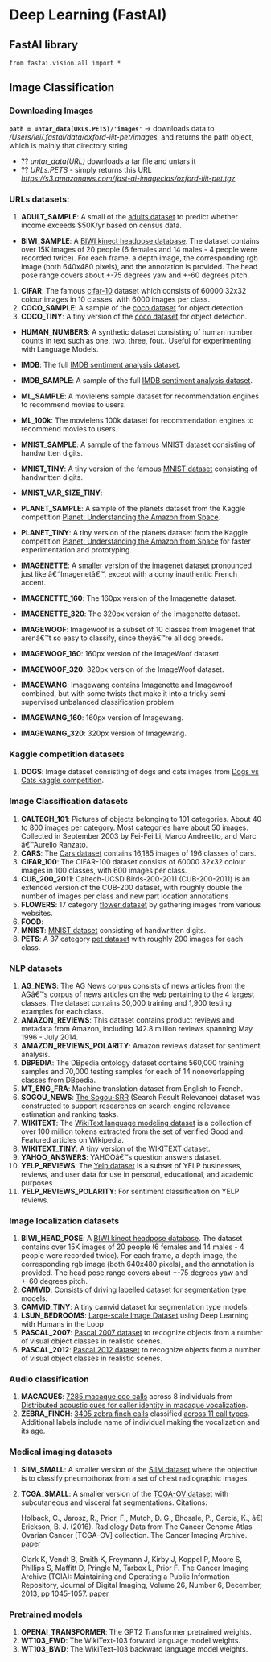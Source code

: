 # Deep Learning (FastAI)

## FastAI library

`from fastai.vision.all import *`


## Image Classification
### Downloading Images
**`path = untar_data(URLs.PETS)/'images'`** -> downloads data to */Users/lei/.fastai/data/oxford-iiit-pet/images*, and returns the path object, which is mainly that directory string
- ⁇ *untar_data(URL)* downloads a tar file and untars it 
- ⁇ *URLs.PETS* - simply returns this URL *https://s3.amazonaws.com/fast-ai-imageclas/oxford-iiit-pet.tgz*


### URLs datasets:

1.  **ADULT_SAMPLE**: A small of the [adults
    dataset](https://archive.ics.uci.edu/ml/datasets/Adult) to predict
    whether income exceeds $50K/yr based on census data.

- **BIWI_SAMPLE**: A [BIWI kinect headpose
  database](https://www.kaggle.com/kmader/biwi-kinect-head-pose-database).
  The dataset contains over 15K images of 20 people (6 females and 14
  males - 4 people were recorded twice). For each frame, a depth image,
  the corresponding rgb image (both 640x480 pixels), and the annotation
  is provided. The head pose range covers about +-75 degrees yaw and
  +-60 degrees pitch.

1.  **CIFAR**: The famous
    [cifar-10](https://www.cs.toronto.edu/~kriz/cifar.html) dataset
    which consists of 60000 32x32 colour images in 10 classes, with 6000
    images per class.  
2.  **COCO_SAMPLE**: A sample of the [coco
    dataset](http://cocodataset.org/#home) for object detection.
3.  **COCO_TINY**: A tiny version of the [coco
    dataset](http://cocodataset.org/#home) for object detection.

- **HUMAN_NUMBERS**: A synthetic dataset consisting of human number
  counts in text such as one, two, three, four.. Useful for
  experimenting with Language Models.

- **IMDB**: The full [IMDB sentiment analysis
  dataset](https://ai.stanford.edu/~amaas/data/sentiment/).

- **IMDB_SAMPLE**: A sample of the full [IMDB sentiment analysis
  dataset](https://ai.stanford.edu/~amaas/data/sentiment/).

- **ML_SAMPLE**: A movielens sample dataset for recommendation engines
  to recommend movies to users.  

- **ML_100k**: The movielens 100k dataset for recommendation engines to
  recommend movies to users.  

- **MNIST_SAMPLE**: A sample of the famous [MNIST
  dataset](http://yann.lecun.com/exdb/mnist/) consisting of handwritten
  digits.  

- **MNIST_TINY**: A tiny version of the famous [MNIST
  dataset](http://yann.lecun.com/exdb/mnist/) consisting of handwritten
  digits.  

- **MNIST_VAR_SIZE_TINY**:  

- **PLANET_SAMPLE**: A sample of the planets dataset from the Kaggle
  competition [Planet: Understanding the Amazon from
  Space](https://www.kaggle.com/c/planet-understanding-the-amazon-from-space).

- **PLANET_TINY**: A tiny version of the planets dataset from the Kaggle
  competition [Planet: Understanding the Amazon from
  Space](https://www.kaggle.com/c/planet-understanding-the-amazon-from-space)
  for faster experimentation and prototyping.

- **IMAGENETTE**: A smaller version of the [imagenet
  dataset](http://www.image-net.org/) pronounced just like â€˜Imagenetâ€™,
  except with a corny inauthentic French accent.

- **IMAGENETTE_160**: The 160px version of the Imagenette dataset.  

- **IMAGENETTE_320**: The 320px version of the Imagenette dataset.

- **IMAGEWOOF**: Imagewoof is a subset of 10 classes from Imagenet that
  arenâ€™t so easy to classify, since theyâ€™re all dog breeds.

- **IMAGEWOOF_160**: 160px version of the ImageWoof dataset.  

- **IMAGEWOOF_320**: 320px version of the ImageWoof dataset.

- **IMAGEWANG**: Imagewang contains Imagenette and Imagewoof combined,
  but with some twists that make it into a tricky semi-supervised
  unbalanced classification problem

- **IMAGEWANG_160**: 160px version of Imagewang.  

- **IMAGEWANG_320**: 320px version of Imagewang.

### Kaggle competition datasets

1.  **DOGS**: Image dataset consisting of dogs and cats images from
    [Dogs vs Cats kaggle
    competition](https://www.kaggle.com/c/dogs-vs-cats).

### Image Classification datasets

1.  **CALTECH_101**: Pictures of objects belonging to 101 categories.
    About 40 to 800 images per category. Most categories have about 50
    images. Collected in September 2003 by Fei-Fei Li, Marco Andreetto,
    and Marc â€™Aurelio Ranzato.
2.  **CARS**: The [Cars
    dataset](https://ai.stanford.edu/~jkrause/cars/car_dataset.html)
    contains 16,185 images of 196 classes of cars.  
3.  **CIFAR_100**: The CIFAR-100 dataset consists of 60000 32x32 colour
    images in 100 classes, with 600 images per class.  
4.  **CUB_200_2011**: Caltech-UCSD Birds-200-2011 (CUB-200-2011) is an
    extended version of the CUB-200 dataset, with roughly double the
    number of images per class and new part location annotations
5.  **FLOWERS**: 17 category [flower
    dataset](http://www.robots.ox.ac.uk/~vgg/data/flowers/) by gathering
    images from various websites.
6.  **FOOD**:  
7.  **MNIST**: [MNIST dataset](http://yann.lecun.com/exdb/mnist/)
    consisting of handwritten digits.  
8.  **PETS**: A 37 category [pet
    dataset](https://www.robots.ox.ac.uk/~vgg/data/pets/) with roughly
    200 images for each class.

### NLP datasets

1.  **AG_NEWS**: The AG News corpus consists of news articles from the
    AGâ€™s corpus of news articles on the web pertaining to the 4 largest
    classes. The dataset contains 30,000 training and 1,900 testing
    examples for each class.
2.  **AMAZON_REVIEWS**: This dataset contains product reviews and
    metadata from Amazon, including 142.8 million reviews spanning May
    1996 - July 2014.
3.  **AMAZON_REVIEWS_POLARITY**: Amazon reviews dataset for sentiment
    analysis.
4.  **DBPEDIA**: The DBpedia ontology dataset contains 560,000 training
    samples and 70,000 testing samples for each of 14 nonoverlapping
    classes from DBpedia.
5.  **MT_ENG_FRA**: Machine translation dataset from English to French.
6.  **SOGOU_NEWS**: [The Sogou-SRR](http://www.thuir.cn/data-srr/)
    (Search Result Relevance) dataset was constructed to support
    researches on search engine relevance estimation and ranking tasks.
7.  **WIKITEXT**: The [WikiText language modeling
    dataset](https://blog.einstein.ai/the-wikitext-long-term-dependency-language-modeling-dataset/)
    is a collection of over 100 million tokens extracted from the set of
    verified Good and Featured articles on Wikipedia.  
8.  **WIKITEXT_TINY**: A tiny version of the WIKITEXT dataset.
9.  **YAHOO_ANSWERS**: YAHOOâ€™s question answers dataset.
10. **YELP_REVIEWS**: The [Yelp dataset](https://www.yelp.com/dataset)
    is a subset of YELP businesses, reviews, and user data for use in
    personal, educational, and academic purposes
11. **YELP_REVIEWS_POLARITY**: For sentiment classification on YELP
    reviews.

### Image localization datasets

1.  **BIWI_HEAD_POSE**: A [BIWI kinect headpose
    database](https://www.kaggle.com/kmader/biwi-kinect-head-pose-database).
    The dataset contains over 15K images of 20 people (6 females and 14
    males - 4 people were recorded twice). For each frame, a depth
    image, the corresponding rgb image (both 640x480 pixels), and the
    annotation is provided. The head pose range covers about +-75
    degrees yaw and +-60 degrees pitch.
2.  **CAMVID**: Consists of driving labelled dataset for segmentation
    type models.
3.  **CAMVID_TINY**: A tiny camvid dataset for segmentation type models.
4.  **LSUN_BEDROOMS**: [Large-scale Image
    Dataset](https://arxiv.org/abs/1506.03365) using Deep Learning with
    Humans in the Loop
5.  **PASCAL_2007**: [Pascal 2007
    dataset](http://host.robots.ox.ac.uk/pascal/VOC/voc2007/) to
    recognize objects from a number of visual object classes in
    realistic scenes.
6.  **PASCAL_2012**: [Pascal 2012
    dataset](http://host.robots.ox.ac.uk/pascal/VOC/voc2012/) to
    recognize objects from a number of visual object classes in
    realistic scenes.

### Audio classification

1.  **MACAQUES**: [7285 macaque coo
    calls](https://datadryad.org/stash/dataset/doi:10.5061/dryad.7f4p9)
    across 8 individuals from [Distributed acoustic cues for caller
    identity in macaque
    vocalization](https://www.ncbi.nlm.nih.gov/pmc/articles/PMC4806230).
2.  **ZEBRA_FINCH**: [3405 zebra finch
    calls](https://ndownloader.figshare.com/articles/11905533/versions/1)
    classified [across 11 call
    types](https://link.springer.com/article/10.1007/s10071-015-0933-6).
    Additional labels include name of individual making the vocalization
    and its age.

### Medical imaging datasets

1.  **SIIM_SMALL**: A smaller version of the [SIIM
    dataset](https://www.kaggle.com/c/siim-acr-pneumothorax-segmentation/overview)
    where the objective is to classify pneumothorax from a set of chest
    radiographic images.

2.  **TCGA_SMALL**: A smaller version of the [TCGA-OV
    dataset](http://doi.org/10.7937/K9/TCIA.2016.NDO1MDFQ) with
    subcutaneous and visceral fat segmentations. Citations:

    Holback, C., Jarosz, R., Prior, F., Mutch, D. G., Bhosale, P.,
    Garcia, K., â€¦ Erickson, B. J. (2016). Radiology Data from The Cancer
    Genome Atlas Ovarian Cancer \[TCGA-OV\] collection. The Cancer
    Imaging Archive.
    [paper](http://doi.org/10.7937/K9/TCIA.2016.NDO1MDFQ)

    Clark K, Vendt B, Smith K, Freymann J, Kirby J, Koppel P, Moore S,
    Phillips S, Maffitt D, Pringle M, Tarbox L, Prior F. The Cancer
    Imaging Archive (TCIA): Maintaining and Operating a Public
    Information Repository, Journal of Digital Imaging, Volume 26,
    Number 6, December, 2013, pp 1045-1057.
    [paper](https://link.springer.com/article/10.1007/s10278-013-9622-7)

### Pretrained models

1.  **OPENAI_TRANSFORMER**: The GPT2 Transformer pretrained weights.
2.  **WT103_FWD**: The WikiText-103 forward language model weights.
3.  **WT103_BWD**: The WikiText-103 backward language model weights.
